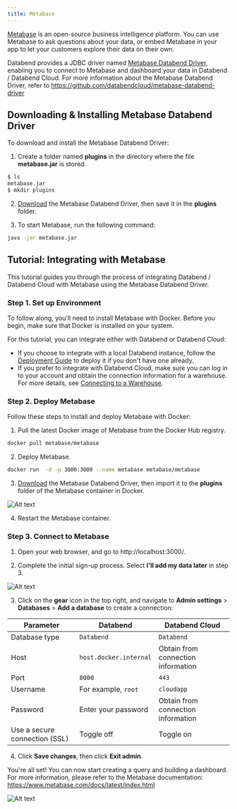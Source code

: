```yaml
---
title: Metabase
---
```


[Metabase](https://www.metabase.com/) is an open-source business intelligence platform. You can use Metabase to ask questions about your data, or embed Metabase in your app to let your customers explore their data on their own. 

Databend provides a JDBC driver named [Metabase Databend Driver](https://github.com/databendcloud/metabase-databend-driver/releases/latest), enabling you to connect to Metabase and dashboard your data in Databend / Databend Cloud. For more information about the Metabase Databend Driver, refer to https://github.com/databendcloud/metabase-databend-driver

## Downloading & Installing Metabase Databend Driver

To download and install the Metabase Databend Driver: 

1. Create a folder named **plugins** in the directory where the file **metabase.jar** is stored.

```bash
$ ls
metabase.jar
$ mkdir plugins
```
2. [Download](https://github.com/databendcloud/metabase-databend-driver/releases/latest) the Metabase Databend Driver, then save it in the **plugins** folder.

3. To start Metabase, run the following command:

```bash
java -jar metabase.jar
```

## Tutorial: Integrating with Metabase

This tutorial guides you through the process of integrating Databend / Databend Cloud with Metabase using the Metabase Databend Driver. 

### Step 1. Set up Environment

To follow along, you'll need to install Metabase with Docker. Before you begin, make sure that Docker is installed on your system.

For this tutorial, you can integrate either with Databend or Databend Cloud:

- If you choose to integrate with a local Databend instance, follow the [Deployment Guide](/doc/deploy) to deploy it if you don't have one already.
- If you prefer to integrate with Databend Cloud, make sure you can log in to your account and obtain the connection information for a warehouse. For more details, see [Connecting to a Warehouse](/doc/cloud/using-databend-cloud/warehouses#connecting).

### Step 2. Deploy Metabase

Follow these steps to install and deploy Metabase with Docker:

1. Pull the latest Docker image of Metabase from the Docker Hub registry.

```bash
docker pull metabase/metabase
```

2. Deploy Metabase.

```bash
docker run  -d -p 3000:3000 --name metabase metabase/metabase
```

3. [Download](https://github.com/databendcloud/metabase-databend-driver/releases/latest) the Metabase Databend Driver, then import it to the **plugins** folder of the Metabase container in Docker.

![Alt text](@site/docs/public/img/integration/add2plugins.gif)

4. Restart the Metabase container.

### Step 3. Connect to Metabase

1. Open your web browser, and go to http://localhost:3000/.

2. Complete the initial sign-up process. Select **I'll add my data later** in step 3.

![Alt text](@site/docs/public/img/integration/add-later.png)

3. Click on the **gear** icon in the top right, and navigate to **Admin settings** > **Databases** > **Add a database** to create a connection:

| Parameter                     | Databend               | Databend Cloud                     |
|-------------------------------|------------------------|------------------------------------|
| Database type                 | `Databend`             | `Databend`                         |
| Host                          | `host.docker.internal` | Obtain from connection information |
| Port                          | `8000`                 | `443`                              |
| Username                      | For example, `root`    | `cloudapp`                         |
| Password                      | Enter your password    | Obtain from connection information |
| Use a secure connection (SSL) | Toggle off             | Toggle on                          |

4. Click **Save changes**, then click **Exit admin**.

You're all set! You can now start creating a query and building a dashboard. For more information, please refer to the Metabase documentation: https://www.metabase.com/docs/latest/index.html

![Alt text](@site/docs/public/img/integration/allset.png)